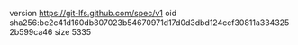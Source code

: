 version https://git-lfs.github.com/spec/v1
oid sha256:be2c41d160db807023b54670971d17d0d3dbd124ccf30811a3343252b599ca46
size 5335
